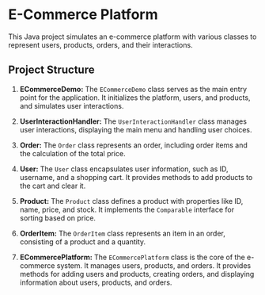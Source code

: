 # E-Commerce Platform

This Java project simulates an e-commerce platform with various classes to represent users, products, orders, and their interactions.

## Project Structure

1. **ECommerceDemo:**
   The `ECommerceDemo` class serves as the main entry point for the application. It initializes the platform, users, and products, and simulates user interactions.

2. **UserInteractionHandler:**
   The `UserInteractionHandler` class manages user interactions, displaying the main menu and handling user choices.

3. **Order:**
   The `Order` class represents an order, including order items and the calculation of the total price.

4. **User:**
   The `User` class encapsulates user information, such as ID, username, and a shopping cart. It provides methods to add products to the cart and clear it.

5. **Product:**
   The `Product` class defines a product with properties like ID, name, price, and stock. It implements the `Comparable` interface for sorting based on price.

6. **OrderItem:**
   The `OrderItem` class represents an item in an order, consisting of a product and a quantity.

7. **ECommercePlatform:**
   The `ECommercePlatform` class is the core of the e-commerce system. It manages users, products, and orders. It provides methods for adding users and products, creating orders, and displaying information about users, products, and orders.